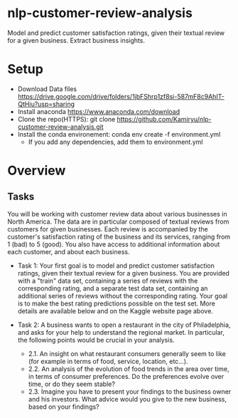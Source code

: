 # nlp-customer-review-analysis
Model and predict customer satisfaction ratings, given their textual review for a given business. Extract business insights.

# Setup
- Download Data files https://drive.google.com/drive/folders/1jbFShrp1zf8si-587mF8c9AhIT-QtHiu?usp=sharing
- Install anaconda  https://www.anaconda.com/download
- Clone the repo(HTTPS): git clone https://github.com/Kamiryu/nlp-customer-review-analysis.git
- Install the conda environement: conda env create -f environment.yml
  - If you add any dependencies, add them to environment.yml

# Overview
## Tasks
You will be working with customer review data about various businesses in North America. The data are in particular composed of textual reviews from customers for given businesses. Each review is accompanied by the customer's satisfaction rating of the business and its services, ranging from 1 (bad) to 5 (good). You also have access to additional information about each customer, and about each business.

- Task 1: Your first goal is to model and predict customer satisfaction ratings, given their textual review for a given business.
You are provided with a "train" data set, containing a series of reviews with the corresponding rating, and a separate test data set, containing an additional series of reviews without the corresponding rating. Your goal is to make the best rating predictions possible on the test set. More details are available below and on the Kaggle website page above.

- Task 2: A business wants to open a restaurant in the city of Philadelphia, and asks for your help to understand the regional market. In particular, the following points would be crucial in your analysis.

  - 2.1. An insight on what restaurant consumers generally seem to like (for example in terms of food, service, location, etc…).
  - 2.2. An analysis of the evolution of food trends in the area over time, in terms of consumer preferences. Do the preferences evolve over time, or do they seem stable?
  - 2.3. Imagine you have to present your findings to the business owner and his investors. What advice would you give to the new business, based on your findings?
